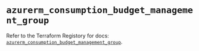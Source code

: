 # `azurerm_consumption_budget_management_group`

Refer to the Terraform Registory for docs: [`azurerm_consumption_budget_management_group`](https://www.terraform.io/docs/providers/azurerm/r/consumption_budget_management_group).

